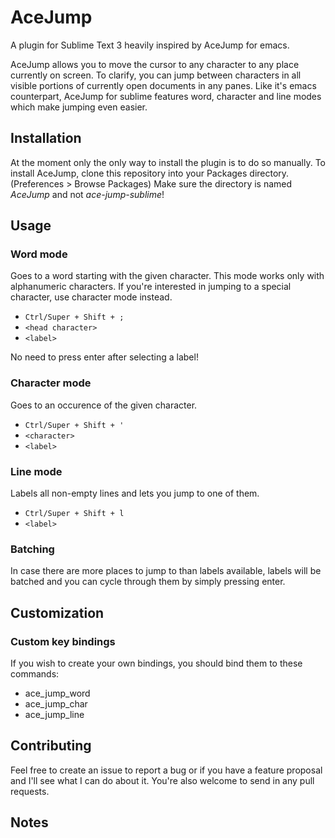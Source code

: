 # AceJump

A plugin for Sublime Text 3 heavily inspired by AceJump for emacs.

AceJump allows you to move the cursor to any character to any place currently on screen.
To clarify, you can jump between characters in all visible portions of currently open documents in any panes.
Like it's emacs counterpart, AceJump for sublime features word, character and line modes which make jumping even easier.

## Installation

At the moment only the only way to install the plugin is to do so manually.
To install AceJump, clone this repository into your Packages directory. (Preferences > Browse Packages)
Make sure the directory is named *AceJump* and not *ace-jump-sublime*!

## Usage

### Word mode

Goes to a word starting with the given character. This mode works only with alphanumeric characters. If you're interested in jumping to a special character, use character mode instead.

- ```Ctrl/Super + Shift + ;```
- ```<head character>```
- ```<label>```

No need to press enter after selecting a label!

### Character mode

Goes to an occurence of the given character.

- ```Ctrl/Super + Shift + '```
- ```<character>```
- ```<label>```

### Line mode

Labels all non-empty lines and lets you jump to one of them.

- ```Ctrl/Super + Shift + l```
- ```<label>```

### Batching

In case there are more places to jump to than labels available, labels will be batched and you can cycle through them by simply pressing enter.

## Customization

### Custom key bindings

If you wish to create your own bindings, you should bind them to these commands:

- ace_jump_word
- ace_jump_char
- ace_jump_line

## Contributing

Feel free to create an issue to report a bug or if you have a feature proposal and I'll see what I can do about it. You're also welcome to send in any pull requests.

## Notes
